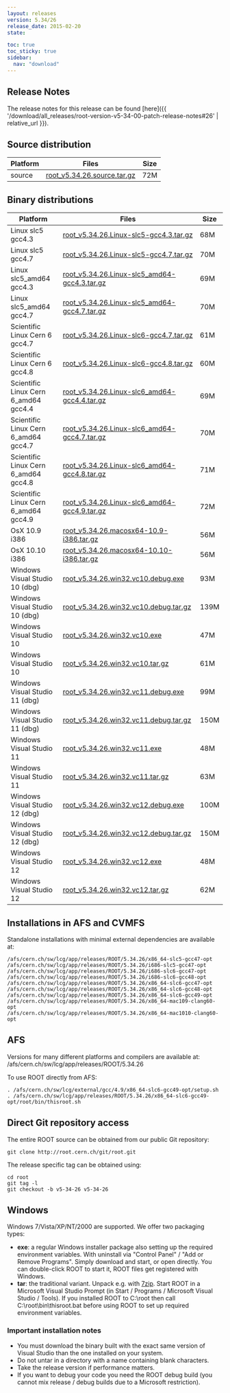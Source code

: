 ```yaml
---
layout: releases
version: 5.34/26
release_date: 2015-02-20
state:

toc: true
toc_sticky: true
sidebar:
  nav: "download"
---
```



## Release Notes

The release notes for this release can be found [here]({{ '/download/all_releases/root-version-v5-34-00-patch-release-notes#26' | relative_url }}).

## Source distribution

| Platform       | Files | Size |
|-----------|-------|-----|
| source | [root_v5.34.26.source.tar.gz](https://root.cern.ch/download/root_v5.34.26.source.tar.gz) |  72M |


## Binary distributions

| Platform       | Files | Size |
|-----------|-------|-----|
| Linux slc5 gcc4.3 | [root_v5.34.26.Linux-slc5-gcc4.3.tar.gz](https://root.cern.ch/download/root_v5.34.26.Linux-slc5-gcc4.3.tar.gz) |  68M |
| Linux slc5 gcc4.7 | [root_v5.34.26.Linux-slc5-gcc4.7.tar.gz](https://root.cern.ch/download/root_v5.34.26.Linux-slc5-gcc4.7.tar.gz) |  70M |
| Linux slc5_amd64 gcc4.3 | [root_v5.34.26.Linux-slc5_amd64-gcc4.3.tar.gz](https://root.cern.ch/download/root_v5.34.26.Linux-slc5_amd64-gcc4.3.tar.gz) |  69M |
| Linux slc5_amd64 gcc4.7 | [root_v5.34.26.Linux-slc5_amd64-gcc4.7.tar.gz](https://root.cern.ch/download/root_v5.34.26.Linux-slc5_amd64-gcc4.7.tar.gz) |  70M |
| Scientific Linux Cern 6 gcc4.7 | [root_v5.34.26.Linux-slc6-gcc4.7.tar.gz](https://root.cern.ch/download/root_v5.34.26.Linux-slc6-gcc4.7.tar.gz) |  61M |
| Scientific Linux Cern 6 gcc4.8 | [root_v5.34.26.Linux-slc6-gcc4.8.tar.gz](https://root.cern.ch/download/root_v5.34.26.Linux-slc6-gcc4.8.tar.gz) |  60M |
| Scientific Linux Cern 6_amd64 gcc4.4 | [root_v5.34.26.Linux-slc6_amd64-gcc4.4.tar.gz](https://root.cern.ch/download/root_v5.34.26.Linux-slc6_amd64-gcc4.4.tar.gz) |  69M |
| Scientific Linux Cern 6_amd64 gcc4.7 | [root_v5.34.26.Linux-slc6_amd64-gcc4.7.tar.gz](https://root.cern.ch/download/root_v5.34.26.Linux-slc6_amd64-gcc4.7.tar.gz) |  70M |
| Scientific Linux Cern 6_amd64 gcc4.8 | [root_v5.34.26.Linux-slc6_amd64-gcc4.8.tar.gz](https://root.cern.ch/download/root_v5.34.26.Linux-slc6_amd64-gcc4.8.tar.gz) |  71M |
| Scientific Linux Cern 6_amd64 gcc4.9 | [root_v5.34.26.Linux-slc6_amd64-gcc4.9.tar.gz](https://root.cern.ch/download/root_v5.34.26.Linux-slc6_amd64-gcc4.9.tar.gz) |  72M |
| OsX 10.9 i386 | [root_v5.34.26.macosx64-10.9-i386.tar.gz](https://root.cern.ch/download/root_v5.34.26.macosx64-10.9-i386.tar.gz) |  56M |
| OsX 10.10 i386 | [root_v5.34.26.macosx64-10.10-i386.tar.gz](https://root.cern.ch/download/root_v5.34.26.macosx64-10.10-i386.tar.gz) |  56M |
| Windows Visual Studio 10 (dbg) | [root_v5.34.26.win32.vc10.debug.exe](https://root.cern.ch/download/root_v5.34.26.win32.vc10.debug.exe) |  93M |
| Windows Visual Studio 10 (dbg) | [root_v5.34.26.win32.vc10.debug.tar.gz](https://root.cern.ch/download/root_v5.34.26.win32.vc10.debug.tar.gz) | 139M |
| Windows Visual Studio 10 | [root_v5.34.26.win32.vc10.exe](https://root.cern.ch/download/root_v5.34.26.win32.vc10.exe) |  47M |
| Windows Visual Studio 10 | [root_v5.34.26.win32.vc10.tar.gz](https://root.cern.ch/download/root_v5.34.26.win32.vc10.tar.gz) |  61M |
| Windows Visual Studio 11 (dbg) | [root_v5.34.26.win32.vc11.debug.exe](https://root.cern.ch/download/root_v5.34.26.win32.vc11.debug.exe) |  99M |
| Windows Visual Studio 11 (dbg) | [root_v5.34.26.win32.vc11.debug.tar.gz](https://root.cern.ch/download/root_v5.34.26.win32.vc11.debug.tar.gz) | 150M |
| Windows Visual Studio 11 | [root_v5.34.26.win32.vc11.exe](https://root.cern.ch/download/root_v5.34.26.win32.vc11.exe) |  48M |
| Windows Visual Studio 11 | [root_v5.34.26.win32.vc11.tar.gz](https://root.cern.ch/download/root_v5.34.26.win32.vc11.tar.gz) |  63M |
| Windows Visual Studio 12 (dbg) | [root_v5.34.26.win32.vc12.debug.exe](https://root.cern.ch/download/root_v5.34.26.win32.vc12.debug.exe) | 100M |
| Windows Visual Studio 12 (dbg) | [root_v5.34.26.win32.vc12.debug.tar.gz](https://root.cern.ch/download/root_v5.34.26.win32.vc12.debug.tar.gz) | 150M |
| Windows Visual Studio 12 | [root_v5.34.26.win32.vc12.exe](https://root.cern.ch/download/root_v5.34.26.win32.vc12.exe) |  48M |
| Windows Visual Studio 12 | [root_v5.34.26.win32.vc12.tar.gz](https://root.cern.ch/download/root_v5.34.26.win32.vc12.tar.gz) |  62M |



## Installations in AFS and CVMFS
Standalone installations with minimal external dependencies are available at:
~~~
/afs/cern.ch/sw/lcg/app/releases/ROOT/5.34.26/x86_64-slc5-gcc47-opt
/afs/cern.ch/sw/lcg/app/releases/ROOT/5.34.26/i686-slc5-gcc47-opt
/afs/cern.ch/sw/lcg/app/releases/ROOT/5.34.26/i686-slc6-gcc47-opt
/afs/cern.ch/sw/lcg/app/releases/ROOT/5.34.26/i686-slc6-gcc48-opt
/afs/cern.ch/sw/lcg/app/releases/ROOT/5.34.26/x86_64-slc6-gcc47-opt
/afs/cern.ch/sw/lcg/app/releases/ROOT/5.34.26/x86_64-slc6-gcc48-opt
/afs/cern.ch/sw/lcg/app/releases/ROOT/5.34.26/x86_64-slc6-gcc49-opt
/afs/cern.ch/sw/lcg/app/releases/ROOT/5.34.26/x86_64-mac109-clang60-opt
/afs/cern.ch/sw/lcg/app/releases/ROOT/5.34.26/x86_64-mac1010-clang60-opt
~~~

## AFS
Versions for many different platforms and compilers are available at:
/afs/cern.ch/sw/lcg/app/releases/ROOT/5.34.26

To use ROOT directly from AFS:
~~~
. /afs/cern.ch/sw/lcg/external/gcc/4.9/x86_64-slc6-gcc49-opt/setup.sh
. /afs/cern.ch/sw/lcg/app/releases/ROOT/5.34.26/x86_64-slc6-gcc49-opt/root/bin/thisroot.sh
~~~

## Direct Git repository access
The entire ROOT source can be obtained from our public Git repository:

~~~
git clone http://root.cern.ch/git/root.git
~~~
The release specific tag can be obtained using:
~~~
cd root
git tag -l
git checkout -b v5-34-26 v5-34-26
~~~

## Windows
Windows 7/Vista/XP/NT/2000 are supported. We offer two packaging types:

 * **exe**: a regular Windows installer package also setting up the required environment variables. With uninstall via "Control Panel" / "Add or Remove Programs". Simply download and start, or open directly. You can double-click ROOT to start it, ROOT files get registered with Windows.
 * **tar**: the traditional variant. Unpack e.g. with [7zip](http://www.7-zip.org). Start ROOT in a Microsoft Visual Studio Prompt (in Start / Programs / Microsoft Visual Studio / Tools). If you installed ROOT to C:\root then call C:\root\bin\thisroot.bat before using ROOT to set up required environment variables.

### Important installation notes
 * You must download the binary built with the exact same version of Visual Studio than the one installed on your system.
 * Do not untar in a directory with a name containing blank characters.
 * Take the release version if performance matters.
 * If you want to debug your code you need the ROOT debug build (you cannot mix release / debug builds due to a Microsoft restriction).